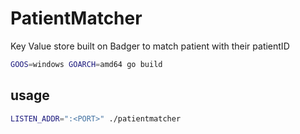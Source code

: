 # PatientMatcher

Key Value store built on Badger to match patient with their patientID

``` bash
GOOS=windows GOARCH=amd64 go build
```

## usage

``` bash
LISTEN_ADDR=":<PORT>" ./patientmatcher
```

